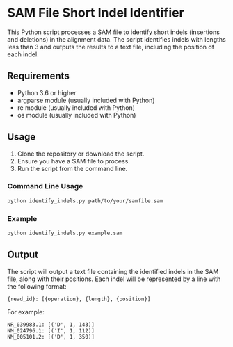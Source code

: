 # SAM File Short Indel Identifier

This Python script processes a SAM file to identify short indels (insertions and deletions) in the alignment data. The script identifies indels with lengths less than 3 and outputs the results to a text file, including the position of each indel.

## Requirements

- Python 3.6 or higher
- argparse module (usually included with Python)
- re module (usually included with Python)
- os module (usually included with Python)

## Usage

1. Clone the repository or download the script.
2. Ensure you have a SAM file to process.
3. Run the script from the command line.

### Command Line Usage

```sh
python identify_indels.py path/to/your/samfile.sam
```

### Example

```sh
python identify_indels.py example.sam
```

## Output

The script will output a text file containing the identified indels in the SAM file, along with their positions. Each indel will be represented by a line with the following format:

```
{read_id}: [{operation}, {length}, {position}]
```

For example:

```
NR_039983.1: [('D', 1, 143)]
NM_024796.1: [('I', 1, 112)]
NM_005101.2: [('D', 1, 350)]
```


